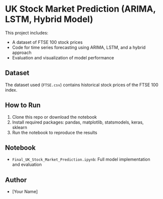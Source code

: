 # UK Stock Market Prediction (ARIMA, LSTM, Hybrid Model)

This project includes:
- A dataset of FTSE 100 stock prices
- Code for time series forecasting using ARIMA, LSTM, and a hybrid approach
- Evaluation and visualization of model performance

## Dataset
The dataset used (`FTSE.csv`) contains historical stock prices of the FTSE 100 index.

## How to Run
1. Clone this repo or download the notebook
2. Install required packages: pandas, matplotlib, statsmodels, keras, sklearn
3. Run the notebook to reproduce the results

## Notebook
- `Final_UK_Stock_Market_Prediction.ipynb`: Full model implementation and evaluation

## Author
- [Your Name]
